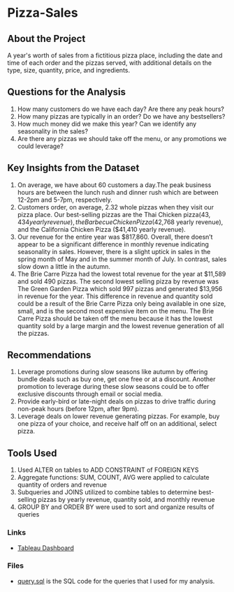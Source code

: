 # Pizza-Sales
## About the Project
A year's worth of sales from a fictitious pizza place, including the date and time of each order and the pizzas served, with additional details on the type, size, quantity, price, and ingredients.

## Questions for the Analysis
1. How many customers do we have each day? Are there any peak hours?
2. How many pizzas are typically in an order? Do we have any bestsellers?
3. How much money did we make this year? Can we identify any seasonality in the sales?
4. Are there any pizzas we should take off the menu, or any promotions we could leverage?

## Key Insights from the Dataset
1. On average, we have about 60 customers a day.The peak business hours are between the lunch rush and dinner rush which are between 12-2pm and 5-7pm, respectively.
2. Customers order, on average, 2.32 whole pizzas when they visit our pizza place. Our best-selling pizzas are the Thai Chicken pizza($43,434 yearly revenue), the Barbecue Chicken Pizza($42,768 yearly revenue), and the California Chicken Pizza ($41,410 yearly revenue).
3. Our revenue for the entire year was $817,860. Overall, there doesn’t appear to be a significant difference in monthly revenue indicating seasonality in sales. However, there is a slight uptick in sales in the spring month of May and in the summer month of July. In contrast, sales slow down a little in the autumn.
4. The Brie Carre Pizza had the lowest total revenue for the year at $11,589 and sold 490 pizzas. The second lowest selling pizza by revenue was The Green Garden Pizza which sold 997 pizzas and generated $13,956 in revenue for the year. This difference in revenue and quantity sold could be a result of the Brie Carre Pizza only being available in one size, small, and is the second most expensive item on the menu. The Brie Carre Pizza should be taken off the menu because it has the lowest quantity sold by a large margin and the lowest revenue generation of all the pizzas.
		
## Recommendations
1. Leverage promotions during slow seasons like autumn by offering bundle deals such as buy one, get one free or at a discount. Another promotion to leverage during these slow seasons could be to offer exclusive discounts through email or social media.
2. Provide early-bird or late-night deals on pizzas to drive traffic during non-peak hours (before 12pm, after 9pm).
3. Leverage deals on lower revenue generating pizzas. For example, buy one pizza of your choice, and receive half off on an additional, select pizza.

## Tools Used
1. Used ALTER on tables to ADD CONSTRAINT of FOREIGN KEYS
2. Aggregate functions: SUM, COUNT, AVG were applied to calculate quantity of orders and revenue
3. Subqueries and JOINS utilized to combine tables to determine best-selling pizzas by yearly revenue, quantity sold, and monthly revenue
4. GROUP BY and ORDER BY were used to sort and organize results of queries

### Links
*  [Tableau Dashboard](https://public.tableau.com/views/PizzaSales_16940433977440/End-Of-YearPizzaSales?:language=en-US&:display_count=n&:origin=viz_share_link)

### Files 
* [query.sql](https://github.com/bernie236/Pizza-Sales/blob/main/query.sql) is the SQL code for the queries that I used for my analysis.
